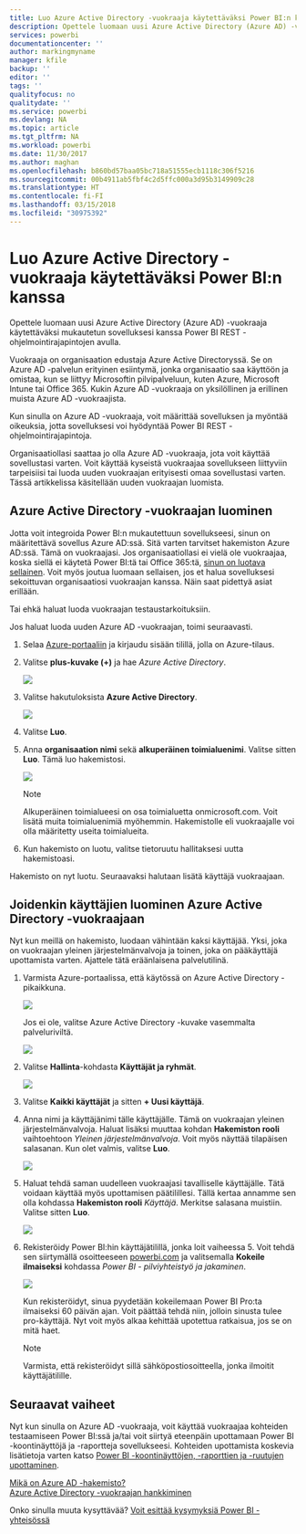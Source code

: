 ```yaml
---
title: Luo Azure Active Directory -vuokraaja käytettäväksi Power BI:n kanssa
description: Opettele luomaan uusi Azure Active Directory (Azure AD) -vuokraaja käytettäväksi mukautetun sovelluksesi kanssa Power BI REST -ohjelmointirajapintojen avulla.
services: powerbi
documentationcenter: ''
author: markingmyname
manager: kfile
backup: ''
editor: ''
tags: ''
qualityfocus: no
qualitydate: ''
ms.service: powerbi
ms.devlang: NA
ms.topic: article
ms.tgt_pltfrm: NA
ms.workload: powerbi
ms.date: 11/30/2017
ms.author: maghan
ms.openlocfilehash: b860bd57baa05bc718a51555ecb1118c306f5216
ms.sourcegitcommit: 00b4911ab5fbf4c2d5ffc000a3d95b3149909c28
ms.translationtype: HT
ms.contentlocale: fi-FI
ms.lasthandoff: 03/15/2018
ms.locfileid: "30975392"
---
```

# <a name="create-an-azure-active-directory-tenant-to-use-with-power-bi"></a>Luo Azure Active Directory -vuokraaja käytettäväksi Power BI:n kanssa
Opettele luomaan uusi Azure Active Directory (Azure AD) -vuokraaja käytettäväksi mukautetun sovelluksesi kanssa Power BI REST -ohjelmointirajapintojen avulla.

Vuokraaja on organisaation edustaja Azure Active Directoryssä. Se on Azure AD -palvelun erityinen esiintymä, jonka organisaatio saa käyttöön ja omistaa, kun se liittyy Microsoftin pilvipalveluun, kuten Azure, Microsoft Intune tai Office 365. Kukin Azure AD -vuokraaja on yksilöllinen ja erillinen muista Azure AD -vuokraajista.

Kun sinulla on Azure AD -vuokraaja, voit määrittää sovelluksen ja myöntää oikeuksia, jotta sovelluksesi voi hyödyntää Power BI REST -ohjelmointirajapintoja.

Organisaatiollasi saattaa jo olla Azure AD -vuokraaja, jota voit käyttää sovellustasi varten. Voit käyttää kyseistä vuokraajaa sovellukseen liittyviin tarpeisiisi tai luoda uuden vuokraajan erityisesti omaa sovellustasi varten. Tässä artikkelissa käsitellään uuden vuokraajan luomista.

## <a name="create-an-azure-active-directory-tenant"></a>Azure Active Directory -vuokraajan luominen
Jotta voit integroida Power BI:n mukautettuun sovellukseesi, sinun on määritettävä sovellus Azure AD:ssä. Sitä varten tarvitset hakemiston Azure AD:ssä. Tämä on vuokraajasi. Jos organisaatiollasi ei vielä ole vuokraajaa, koska siellä ei käytetä Power BI:tä tai Office 365:tä, [sinun on luotava sellainen](https://docs.microsoft.com/azure/active-directory/develop/active-directory-howto-tenant). Voit myös joutua luomaan sellaisen, jos et halua sovelluksesi sekoittuvan organisaatiosi vuokraajan kanssa. Näin saat pidettyä asiat erillään.

Tai ehkä haluat luoda vuokraajan testaustarkoituksiin.

Jos haluat luoda uuden Azure AD -vuokraajan, toimi seuraavasti.

1. Selaa [Azure-portaaliin](https://portal.azure.com) ja kirjaudu sisään tilillä, jolla on Azure-tilaus.
2. Valitse **plus-kuvake (+)** ja hae *Azure Active Directory*.
   
    ![](media/create-an-azure-active-directory-tenant/new-directory.png)
3. Valitse hakutuloksista **Azure Active Directory**.
   
    ![](media/create-an-azure-active-directory-tenant/new-directory2.png)
4. Valitse **Luo**.
5. Anna **organisaation nimi** sekä **alkuperäinen toimialuenimi**. Valitse sitten **Luo**. Tämä luo hakemistosi.
   
    ![](media/create-an-azure-active-directory-tenant/organization-and-domain.png)
   
   > [!NOTE]
   > Alkuperäinen toimialueesi on osa toimialuetta onmicrosoft.com. Voit lisätä muita toimialuenimiä myöhemmin. Hakemistolle eli vuokraajalle voi olla määritetty useita toimialueita.
   > 
   > 
6. Kun hakemisto on luotu, valitse tietoruutu hallitaksesi uutta hakemistoasi.

Hakemisto on nyt luotu. Seuraavaksi halutaan lisätä käyttäjä vuokraajaan.

## <a name="create-some-users-in-your-azure-active-directory-tenant"></a>Joidenkin käyttäjien luominen Azure Active Directory -vuokraajaan
Nyt kun meillä on hakemisto, luodaan vähintään kaksi käyttäjää. Yksi, joka on vuokraajan yleinen järjestelmänvalvoja ja toinen, joka on pääkäyttäjä upottamista varten. Ajattele tätä eräänlaisena palvelutilinä.

1. Varmista Azure-portaalissa, että käytössä on Azure Active Directory -pikaikkuna.
   
    ![](media/create-an-azure-active-directory-tenant/aad-flyout.png)
   
    Jos ei ole, valitse Azure Active Directory -kuvake vasemmalta palveluriviltä.
   
    ![](media/create-an-azure-active-directory-tenant/aad-service.png)
2. Valitse **Hallinta**-kohdasta **Käyttäjät ja ryhmät**.
   
    ![](media/create-an-azure-active-directory-tenant/users-and-groups.png)
3. Valitse **Kaikki käyttäjät** ja sitten **+ Uusi käyttäjä**.
4. Anna nimi ja käyttäjänimi tälle käyttäjälle. Tämä on vuokraajan yleinen järjestelmänvalvoja. Haluat lisäksi muuttaa kohdan **Hakemiston rooli** vaihtoehtoon *Yleinen järjestelmänvalvoja*. Voit myös näyttää tilapäisen salasanan. Kun olet valmis, valitse **Luo**.
   
    ![](media/create-an-azure-active-directory-tenant/global-admin.png)
5. Haluat tehdä saman uudelleen vuokraajasi tavalliselle käyttäjälle. Tätä voidaan käyttää myös upottamisen päätilillesi. Tällä kertaa annamme sen olla kohdassa **Hakemiston rooli** *Käyttäjä*. Merkitse salasana muistiin. Valitse sitten **Luo**.
   
    ![](media/create-an-azure-active-directory-tenant/pbiembed-user.png)
6. Rekisteröidy Power BI:hin käyttäjätilillä, jonka loit vaiheessa 5. Voit tehdä sen siirtymällä osoitteeseen [powerbi.com](https://powerbi.microsoft.com/get-started/) ja valitsemalla **Kokeile ilmaiseksi** kohdassa *Power BI - pilviyhteistyö ja jakaminen*.
   
    ![](media/create-an-azure-active-directory-tenant/try-powerbi-free.png)
   
    Kun rekisteröidyt, sinua pyydetään kokeilemaan Power BI Pro:ta ilmaiseksi 60 päivän ajan. Voit päättää tehdä niin, jolloin sinusta tulee pro-käyttäjä. Nyt voit myös alkaa kehittää upotettua ratkaisua, jos se on mitä haet.
   
   > [!NOTE]
   > Varmista, että rekisteröidyt sillä sähköpostiosoitteella, jonka ilmoitit käyttäjätilille.
   > 
   > 

## <a name="next-steps"></a>Seuraavat vaiheet
Nyt kun sinulla on Azure AD -vuokraaja, voit käyttää vuokraajaa kohteiden testaamiseen Power BI:ssä ja/tai voit siirtyä eteenpäin upottamaan Power BI -koontinäyttöjä ja -raportteja sovellukseesi. Kohteiden upottamista koskevia lisätietoja varten katso [Power BI -koontinäyttöjen, -raporttien ja -ruutujen upottaminen](embedding-content.md).

[Mikä on Azure AD -hakemisto?](https://docs.microsoft.com/azure/active-directory/active-directory-whatis)  
[Azure Active Directory -vuokraajan hankkiminen](https://docs.microsoft.com/azure/active-directory/develop/active-directory-howto-tenant)  

Onko sinulla muuta kysyttävää? [Voit esittää kysymyksiä Power BI -yhteisössä](http://community.powerbi.com/)

